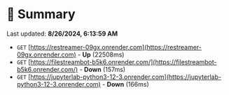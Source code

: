 # 📖 Summary
Last updated: **8/26/2024, 6:13:59 AM**

- `GET` [https://restreamer-09gx.onrender.com](https://restreamer-09gx.onrender.com) - **Up** (22508ms)
- `GET` [https://filestreambot-b5k6.onrender.com/](https://filestreambot-b5k6.onrender.com/) - **Down** (157ms)
- `GET` [https://jupyterlab-python3-12-3.onrender.com](https://jupyterlab-python3-12-3.onrender.com) - **Down** (166ms)
